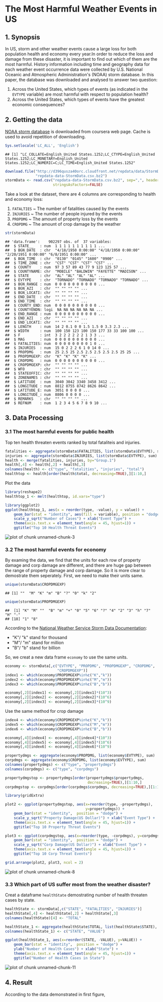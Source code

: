 # The Most Harmful Weather Events in US

## 1. Synopsis
In US, storm and other weather events cause a large loss for both population 
health and economy every year.In order to reduce the loss and damage from these
disaster, it is important to find out which of them are the most harmful.
History information including time and geography data for each weather event occurrence data were collected by U.S. National Oceanic and Atmospheric 
Administration's (NOAA) storm database. In this paper, the database was 
downloaded and analysed to answer two question:

1. Across the United States, which types of events (as indicated in the `EVTYPE` 
variable) are most harmful with respect to population health?
2. Across the United States, which types of events have the greatest economic 
consequences?

## 2. Getting the data
[NOAA storm database](http://d396qusza40orc.cloudfront.net/repdata/data/StormData.csv.bz2) is downloaded from coursera web page. Cache is used to avoid repetition 
of downloading. 


```r
Sys.setlocale('LC_ALL', 'English')
```

```
## [1] "LC_COLLATE=English_United States.1252;LC_CTYPE=English_United States.1252;LC_MONETARY=English_United States.1252;LC_NUMERIC=C;LC_TIME=English_United States.1252"
```

```r
download.file("http://d396qusza40orc.cloudfront.net/repdata/data/StormData.csv.bz2", 
              "repdata-data-StormData.csv.bz2")
stormData <- read.csv("repdata-data-StormData.csv.bz2", sep=",", header=TRUE, 
                      stringsAsFactors=FALSE)
```

Take a look at the dataset, there are 4 columns are corresponding to health and economy loss:

1. `FATALTIES` ~ The number of fatalities caused by the events
2. `INJURIES` ~ The number of people injured by the events
3. `PROPDMG` ~ The amount of property loss by the events
4. `CROPDMG` ~ The amount of crop damage by the weather


```r
str(stormData)
```

```
## 'data.frame':	902297 obs. of  37 variables:
##  $ STATE__   : num  1 1 1 1 1 1 1 1 1 1 ...
##  $ BGN_DATE  : chr  "4/18/1950 0:00:00" "4/18/1950 0:00:00" "2/20/1951 0:00:00" "6/8/1951 0:00:00" ...
##  $ BGN_TIME  : chr  "0130" "0145" "1600" "0900" ...
##  $ TIME_ZONE : chr  "CST" "CST" "CST" "CST" ...
##  $ COUNTY    : num  97 3 57 89 43 77 9 123 125 57 ...
##  $ COUNTYNAME: chr  "MOBILE" "BALDWIN" "FAYETTE" "MADISON" ...
##  $ STATE     : chr  "AL" "AL" "AL" "AL" ...
##  $ EVTYPE    : chr  "TORNADO" "TORNADO" "TORNADO" "TORNADO" ...
##  $ BGN_RANGE : num  0 0 0 0 0 0 0 0 0 0 ...
##  $ BGN_AZI   : chr  "" "" "" "" ...
##  $ BGN_LOCATI: chr  "" "" "" "" ...
##  $ END_DATE  : chr  "" "" "" "" ...
##  $ END_TIME  : chr  "" "" "" "" ...
##  $ COUNTY_END: num  0 0 0 0 0 0 0 0 0 0 ...
##  $ COUNTYENDN: logi  NA NA NA NA NA NA ...
##  $ END_RANGE : num  0 0 0 0 0 0 0 0 0 0 ...
##  $ END_AZI   : chr  "" "" "" "" ...
##  $ END_LOCATI: chr  "" "" "" "" ...
##  $ LENGTH    : num  14 2 0.1 0 0 1.5 1.5 0 3.3 2.3 ...
##  $ WIDTH     : num  100 150 123 100 150 177 33 33 100 100 ...
##  $ F         : int  3 2 2 2 2 2 2 1 3 3 ...
##  $ MAG       : num  0 0 0 0 0 0 0 0 0 0 ...
##  $ FATALITIES: num  0 0 0 0 0 0 0 0 1 0 ...
##  $ INJURIES  : num  15 0 2 2 2 6 1 0 14 0 ...
##  $ PROPDMG   : num  25 2.5 25 2.5 2.5 2.5 2.5 2.5 25 25 ...
##  $ PROPDMGEXP: chr  "K" "K" "K" "K" ...
##  $ CROPDMG   : num  0 0 0 0 0 0 0 0 0 0 ...
##  $ CROPDMGEXP: chr  "" "" "" "" ...
##  $ WFO       : chr  "" "" "" "" ...
##  $ STATEOFFIC: chr  "" "" "" "" ...
##  $ ZONENAMES : chr  "" "" "" "" ...
##  $ LATITUDE  : num  3040 3042 3340 3458 3412 ...
##  $ LONGITUDE : num  8812 8755 8742 8626 8642 ...
##  $ LATITUDE_E: num  3051 0 0 0 0 ...
##  $ LONGITUDE_: num  8806 0 0 0 0 ...
##  $ REMARKS   : chr  "" "" "" "" ...
##  $ REFNUM    : num  1 2 3 4 5 6 7 8 9 10 ...
```

## 3. Data Processing
### 3.1 The most harmful events for public health
Top ten health threaten events ranked by total fataliteis and injuries.

```r
fatalities <- aggregate(stormData$FATALITIES, list(stormData$EVTYPE), sum)
injuries <- aggregate(stormData$INJURIES, list(stormData$EVTYPE), sum)
health <- merge(fatalities, injuries, by="Group.1")
health[,4] <- health[,2] + health[,3]
colnames(health) <- c("type", "fatalities", "injuries", "total")
healthtop <- health[order(health$total, decreasing=TRUE),][1:10,]
```

Plot the data

```r
library(reshape2)
healthtop_1 <- melt(healthtop, id.vars="type")

library(ggplot2)
ggplot(healthtop_1, aes(x = reorder(type, -value), y = value)) + 
    geom_bar(stat = "identity", aes(fill = variable), position = "dodge") + 
    scale_y_sqrt("Number of Cases") + xlab("Event Type") +
    theme(axis.text.x = element_text(angle = 45, hjust=1)) + 
    ggtitle("Top 10 Health Threat Events")
```

![plot of chunk unnamed-chunk-3](figure/unnamed-chunk-3.png) 

### 3.2 The most harmful events for economy
By examing the data, we find that the units for each row of property damage and 
corp damage are different, and there are huge gap between the range of property damage and corp damage. So it is more clear to demostrate them seperately. First, 
we need to make their units same. 


```r
unique(stormData$CROPDMGEXP)
```

```
## [1] ""  "M" "K" "m" "B" "?" "0" "k" "2"
```

```r
unique(stormData$PROPDMGEXP)
```

```
##  [1] "K" "M" ""  "B" "m" "+" "0" "5" "6" "?" "4" "2" "3" "h" "7" "H" "-"
## [18] "1" "8"
```

According to the [National Weather Service Storm Data Documentation](https://d396qusza40orc.cloudfront.net/repdata%2Fpeer2_doc%2Fpd01016005curr.pdf):

- "K"/ "k" stand for thousand
- "M"/ "m" stand for million
- "B"/ "b" stand for billion

So, we creat a new data frame `economy` to use the same units.

```r
economy <- stormData[,c("EVTYPE", "PROPDMG", "PROPDMGEXP", "CROPDMG", 
                        "CROPDMGEXP")]
index1 <- which(economy$PROPDMGEXP%in%c("K","k"))
index2 <- which(economy$PROPDMGEXP%in%c("M","m"))
index3 <- which(economy$PROPDMGEXP%in%c("B","b"))

economy[,2][index1] <- economy[,2][index1]*(10^3)
economy[,2][index2] <- economy[,2][index2]*(10^6)
economy[,2][index3] <- economy[,2][index3]*(10^9)
```

Use the same method for crop damage

```r
index4 <- which(economy$CROPDMGEXP%in%c("K","k"))
index5 <- which(economy$CROPDMGEXP%in%c("M","m"))
index6 <- which(economy$CROPDMGEXP%in%c("B","b"))

economy[,4][index4] <- economy[,4][index4]*(10^3)
economy[,4][index5] <- economy[,4][index5]*(10^6)
economy[,4][index6] <- economy[,4][index6]*(10^9)
```



```r
propertydmgs <- aggregate(economy$PROPDMG, list(economy$EVTYPE), sum)
corpdmgs <- aggregate(economy$CROPDMG, list(economy$EVTYPE), sum)
colnames(propertydmgs) <- c("type", "propertydmgs")
colnames(corpdmgs) <- c("type", "corpdmgs")

propertydmgstop <- propertydmgs[order(propertydmgs$propertydmgs, 
                                      decreasing=TRUE),][1:10,]
corpdmgstop <- corpdmgs[order(corpdmgs$corpdmgs, decreasing=TRUE),][1:10,]
```


```r
library(gridExtra)

plot2 <- ggplot(propertydmgstop, aes(x=reorder(type, -propertydmgs), 
                                     y=propertydmgs)) + 
    geom_bar(stat = "identity",  position = "dodge") + 
    scale_y_sqrt("Property Damage(US Dollar)") + xlab("Event Type") +
    theme(axis.text.x = element_text(angle = 45, hjust=1)) + 
    ggtitle("Top 10 Property Threat Events")

plot3 <- ggplot(corpdmgstop, aes(x=reorder(type, -corpdmgs), y=corpdmgs)) + 
    geom_bar(stat = "identity",  position = "dodge") + 
    scale_y_sqrt("Corp Damage(US Dollar)") + xlab("Event Type") +
    theme(axis.text.x = element_text(angle = 45, hjust=1)) + 
    ggtitle("Top 10 Corp Threat Events")

grid.arrange(plot2, plot3, ncol = 2)
```

![plot of chunk unnamed-chunk-8](figure/unnamed-chunk-8.png) 

### 3.3 Which part of US suffer most from the weather disaster?
Creat a dataframe `healthState` demostrating number of health threaten cases by 
state.

```r
healthState <- stormData[,c("STATE", "FATALITIES", "INJURIES")]
healthState[,4] <- healthState[,2] + healthState[,3]
colnames(healthState)[4] <- "TOTAL"
```


```r
healthState_1 <- aggregate(healthState$TOTAL, list(healthState$STATE), sum)
colnames(healthState_1) <- c("STATE", "VALUE")
```


```r
ggplot(healthState_1, aes(x=reorder(STATE, -VALUE), y=VALUE)) + 
    geom_bar(stat = "identity",  position = "dodge") + 
    ylab("Number of Health Cases") + xlab("State") +
    theme(axis.text.x = element_text(angle = 45, hjust=1)) + 
    ggtitle("Number of Health Cases in State")
```

![plot of chunk unnamed-chunk-11](figure/unnamed-chunk-11.png) 

## 4. Result 
According to the data demonstrated in first figure, 

